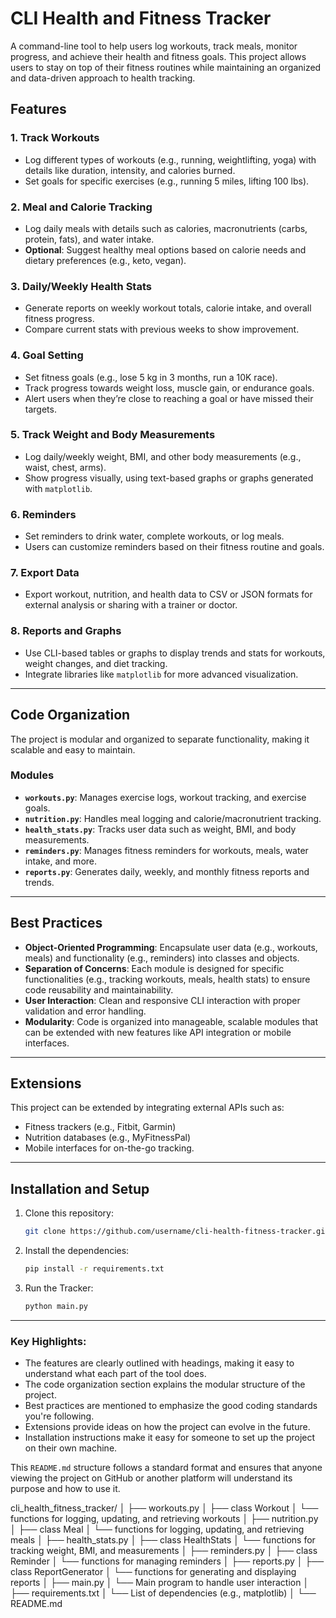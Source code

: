 # CLI Health and Fitness Tracker

A command-line tool to help users log workouts, track meals, monitor progress, and achieve their health and fitness goals. This project allows users to stay on top of their fitness routines while maintaining an organized and data-driven approach to health tracking.

## Features

### 1. Track Workouts
- Log different types of workouts (e.g., running, weightlifting, yoga) with details like duration, intensity, and calories burned.
- Set goals for specific exercises (e.g., running 5 miles, lifting 100 lbs).

### 2. Meal and Calorie Tracking
- Log daily meals with details such as calories, macronutrients (carbs, protein, fats), and water intake.
- **Optional**: Suggest healthy meal options based on calorie needs and dietary preferences (e.g., keto, vegan).

### 3. Daily/Weekly Health Stats
- Generate reports on weekly workout totals, calorie intake, and overall fitness progress.
- Compare current stats with previous weeks to show improvement.

### 4. Goal Setting
- Set fitness goals (e.g., lose 5 kg in 3 months, run a 10K race).
- Track progress towards weight loss, muscle gain, or endurance goals.
- Alert users when they’re close to reaching a goal or have missed their targets.

### 5. Track Weight and Body Measurements
- Log daily/weekly weight, BMI, and other body measurements (e.g., waist, chest, arms).
- Show progress visually, using text-based graphs or graphs generated with `matplotlib`.

### 6. Reminders
- Set reminders to drink water, complete workouts, or log meals.
- Users can customize reminders based on their fitness routine and goals.

### 7. Export Data
- Export workout, nutrition, and health data to CSV or JSON formats for external analysis or sharing with a trainer or doctor.

### 8. Reports and Graphs
- Use CLI-based tables or graphs to display trends and stats for workouts, weight changes, and diet tracking.
- Integrate libraries like `matplotlib` for more advanced visualization.

---

## Code Organization

The project is modular and organized to separate functionality, making it scalable and easy to maintain.

### Modules
- **`workouts.py`**: Manages exercise logs, workout tracking, and exercise goals.
- **`nutrition.py`**: Handles meal logging and calorie/macronutrient tracking.
- **`health_stats.py`**: Tracks user data such as weight, BMI, and body measurements.
- **`reminders.py`**: Manages fitness reminders for workouts, meals, water intake, and more.
- **`reports.py`**: Generates daily, weekly, and monthly fitness reports and trends.

---

## Best Practices

- **Object-Oriented Programming**: Encapsulate user data (e.g., workouts, meals) and functionality (e.g., reminders) into classes and objects.
- **Separation of Concerns**: Each module is designed for specific functionalities (e.g., tracking workouts, meals, health stats) to ensure code reusability and maintainability.
- **User Interaction**: Clean and responsive CLI interaction with proper validation and error handling.
- **Modularity**: Code is organized into manageable, scalable modules that can be extended with new features like API integration or mobile interfaces.

---

## Extensions
This project can be extended by integrating external APIs such as:
- Fitness trackers (e.g., Fitbit, Garmin)
- Nutrition databases (e.g., MyFitnessPal)
- Mobile interfaces for on-the-go tracking.

---

## Installation and Setup

1. Clone this repository:
   ```bash
   git clone https://github.com/username/cli-health-fitness-tracker.git

2. Install the dependencies:
   ```bash
   pip install -r requirements.txt

3. Run the Tracker:
   ```bash
   python main.py

---

### Key Highlights:
- The features are clearly outlined with headings, making it easy to understand what each part of the tool does.
- The code organization section explains the modular structure of the project.
- Best practices are mentioned to emphasize the good coding standards you're following.
- Extensions provide ideas on how the project can evolve in the future.
- Installation instructions make it easy for someone to set up the project on their own machine.

This `README.md` structure follows a standard format and ensures that anyone viewing the project on GitHub or another platform will understand its purpose and how to use it.

cli_health_fitness_tracker/
│
├── workouts.py
│   ├── class Workout
│   └── functions for logging, updating, and retrieving workouts
│
├── nutrition.py
│   ├── class Meal
│   └── functions for logging, updating, and retrieving meals
│
├── health_stats.py
│   ├── class HealthStats
│   └── functions for tracking weight, BMI, and measurements
│
├── reminders.py
│   ├── class Reminder
│   └── functions for managing reminders
│
├── reports.py
│   ├── class ReportGenerator
│   └── functions for generating and displaying reports
│
├── main.py
│   └── Main program to handle user interaction
│
├── requirements.txt
│   └── List of dependencies (e.g., matplotlib)
│
└── README.md
